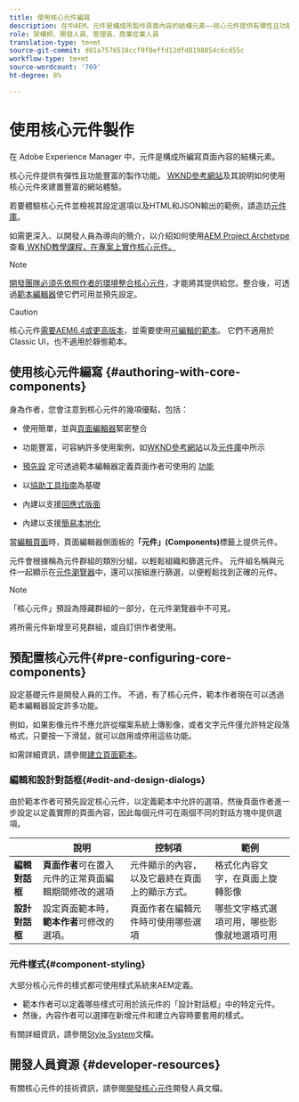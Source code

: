 ```yaml
---
title: 使用核心元件編寫
description: 在中AEM，元件是構成所製作頁面內容的結構元素——核心元件提供有彈性且功能豐富的製作功能。
role: 架構師、開發人員、管理員、商業從業人員
translation-type: tm+mt
source-git-commit: d01a7576518ccf9f0effd12dfd8198854c6cd55c
workflow-type: tm+mt
source-wordcount: '769'
ht-degree: 8%

---
```



# 使用核心元件製作

在 Adobe Experience Manager 中，元件是構成所編寫頁面內容的結構元素。

核心元件提供有彈性且功能豐富的製作功能。 [WKND參考網站](https://wknd.site)及其說明如何使用核心元件來建置豐富的網站體驗。

若要體驗核心元件並檢視其設定選項以及HTML和JSON輸出的範例，請造訪[元件庫](https://adobe.com/go/aem_cmp_library)。

如需更深入、以開發人員為導向的簡介，以介紹如何使用[AEM Project Archetype](/help/developing/archetype/overview.md)查看[ WKND教學課程，在專案上實作核心元件。](https://docs.adobe.com/content/help/zh-Hant/experience-manager-learn/getting-started-wknd-tutorial-develop/overview.html)

>[!NOTE]
>
>[開發團隊必須先依照作者的環境整合核心元件](/help/get-started/using.md)，才能將其提供給您。整合後，可透過[範本編輯器](https://docs.adobe.com/content/help/en/experience-manager-cloud-service/sites/authoring/features/templates.html)使它們可用並預先設定。

>[!CAUTION]
>
>核心元件[需要AEM6.4或更高版本](/help/versions.md)，並需要使用[可編輯的範本](https://docs.adobe.com/content/help/en/experience-manager-cloud-service/sites/authoring/features/templates.html)。 它們不適用於Classic UI，也不適用於靜態範本。

## 使用核心元件編寫 {#authoring-with-core-components}

身為作者，您會注意到核心元件的幾項優點，包括：

* 使用簡單，並與[頁面編輯器](https://docs.adobe.com/content/help/en/experience-manager-cloud-service/sites/authoring/fundamentals/editing-content.html)緊密整合

* 功能豐富，可容納許多使用案例，如[WKND參考網站](https://wknd.site)以及[元件庫](https://adobe.com/go/aem_cmp_library)中所示

* [預先設](#pre-configuring-core-components) 定可透過範本編輯器定義頁面作者可使用的 [功能](https://docs.adobe.com/content/help/en/experience-manager-cloud-service/sites/authoring/features/templates.html)

* 以[協助工具指南](https://docs.adobe.com/content/help/en/experience-manager-cloud-service/sites/authoring/fundamentals/accessible-content.html)為基礎

* 內建以支援[回應式版面](https://docs.adobe.com/content/help/en/experience-manager-cloud-service/sites/authoring/features/responsive-layout.html)

* 內建以支援[簡易本地化](localization.md)

當[編輯頁面](https://docs.adobe.com/content/help/en/experience-manager-cloud-service/sites/authoring/fundamentals/editing-content.html)時，頁面編輯器側面板的&#x200B;**「元件」(Components)**&#x200B;標籤上提供元件。

元件會根據稱為元件群組的類別分組，以輕鬆組織和篩選元件。 元件組名稱與元件一起顯示在[元件瀏覽器](https://docs.adobe.com/content/help/en/experience-manager-cloud-service/sites/authoring/fundamentals/editing-content.html)中，還可以按組進行篩選，以便輕鬆找到正確的元件。

>[!NOTE]
>
>「核心元件」預設為隱藏群組的一部分，在元件瀏覽器中不可見。
>
>將所需元件新增至可見群組，或自訂供作者使用。

## 預配置核心元件{#pre-configuring-core-components}

設定基礎元件是開發人員的工作。 不過，有了核心元件，範本作者現在可以透過範本編輯器設定許多功能。

例如，如果影像元件不應允許從檔案系統上傳影像，或者文字元件僅允許特定段落格式，只要按一下滑鼠，就可以啟用或停用這些功能。

如需詳細資訊，請參閱[建立頁面範本](https://docs.adobe.com/content/help/en/experience-manager-cloud-service/sites/authoring/features/templates.html)。

### 編輯和設計對話框{#edit-and-design-dialogs}

由於範本作者可預先設定核心元件，以定義範本中允許的選項，然後頁面作者進一步設定以定義實際的頁面內容，因此每個元件可在兩個不同的對話方塊中提供選項。

|  | 說明 | 控制項 | 範例 |
|--- |--- |--- |--- |
| **編輯對話框** | **頁面作者**&#x200B;可在置入元件的正常頁面編輯期間修改的選項 | 元件顯示的內容，以及它最終在頁面上的顯示方式。 | 格式化內容文字，在頁面上旋轉影像 |
| **設計對話框** | 設定頁面範本時，**範本作者**&#x200B;可修改的選項。 | 頁面作者在編輯元件時可使用哪些選項 | 哪些文字格式選項可用，哪些影像就地選項可用 |

### 元件樣式{#component-styling}

大部分核心元件的樣式都可使用樣式系統來AEM定義。

* 範本作者可以定義哪些樣式可用於該元件的「設計對話框」中的特定元件。
* 然後，內容作者可以選擇在新增元件和建立內容時要套用的樣式。

有關詳細資訊，請參閱[Style System](https://docs.adobe.com/content/help/en/experience-manager-cloud-service/sites/authoring/features/style-system.html)文檔。

## 開發人員資源 {#developer-resources}

有關核心元件的技術資訊，請參閱[開發核心元件](/help/developing/overview.md)開發人員文檔。
